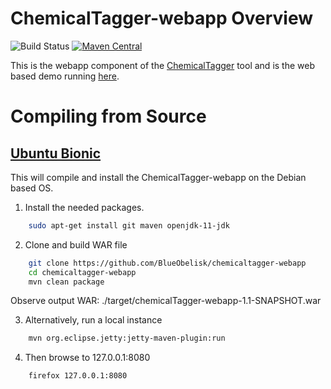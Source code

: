 # ChemicalTagger-webapp Overview
![Build Status](https://github.com/BlueObelisk/chemicalTagger-webapp/workflows/Java%20CI%20with%20Maven/badge.svg) [![Maven Central](https://maven-badges.herokuapp.com/maven-central/uk.ac.cam.ch.wwmm/chemicalTagger-webapp/badge.svg)](https://maven-badges.herokuapp.com/maven-central/uk.ac.cam.ch.wwmm/chemicalTagger-webapp)


This is the webapp component of the [ChemicalTagger](https://github.com/BlueObelisk/chemicaltagger) tool and is the web based demo running [here](http://chemicaltagger.ch.cam.ac.uk/).

# Compiling from Source
## [Ubuntu Bionic](http://releases.ubuntu.com/bionic/)
This will compile and install the ChemicalTagger-webapp on the Debian based OS.

1) Install the needed packages.
```bash
    sudo apt-get install git maven openjdk-11-jdk
```
2) Clone and build WAR file
```bash
    git clone https://github.com/BlueObelisk/chemicaltagger-webapp
    cd chemicaltagger-webapp
    mvn clean package
```
   Observe output WAR: ./target/chemicalTagger-webapp-1.1-SNAPSHOT.war

3) Alternatively, run a local instance
```bash
    mvn org.eclipse.jetty:jetty-maven-plugin:run    
```

4) Then browse to 127.0.0.1:8080
```bash
    firefox 127.0.0.1:8080
```

